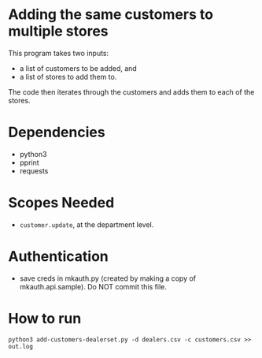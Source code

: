 # Adding the same customers to multiple stores
This program takes two inputs: 
- a list of customers to be added, and 
- a list of stores to add them to.

The code then iterates through the customers and adds them to each of the stores.

# Dependencies
- python3
- pprint
- requests

# Scopes Needed
- `customer.update`, at the department level.

# Authentication
- save creds in mkauth.py (created by making a copy of mkauth.api.sample). Do NOT commit this file.

# How to run
```
python3 add-customers-dealerset.py -d dealers.csv -c customers.csv >> out.log
```